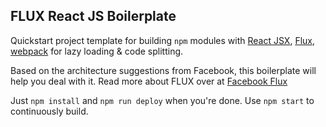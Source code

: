 ## FLUX React JS Boilerplate

Quickstart project template for building `npm` modules with [React JSX](http://facebook.github.io/react/), [Flux](http://facebook.github.io/flux/), [webpack](http://webpack.github.io/) for lazy loading & code splitting.

Based on the architecture suggestions from Facebook, this boilerplate will help you deal with it. Read more about FLUX over at [Facebook Flux](http://facebook.github.io/flux/)

Just `npm install` and `npm run deploy` when you're done. Use `npm start` to continuously build.
